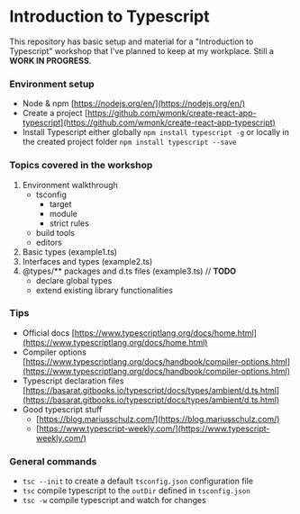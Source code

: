 # Introduction to Typescript

This repository has basic setup and material for a "Introduction to Typescript" workshop that I've
planned to keep at my workplace. Still a **WORK IN PROGRESS**.

### Environment setup

- Node & npm [https://nodejs.org/en/](https://nodejs.org/en/)
- Create a project [https://github.com/wmonk/create-react-app-typescript](https://github.com/wmonk/create-react-app-typescript)
- Install Typescript either globally `npm install typescript -g` or locally in
  the created project folder `npm install typescript --save`

### Topics covered in the workshop

1. Environment walkthrough
   - tsconfig
     - target
     - module
     - strict rules
   - build tools
   - editors
2. Basic types (example1.ts)
3. Interfaces and types (example2.ts)
4. @types/\*\* packages and d.ts files (example3.ts) // **TODO**
   - declare global types
   - extend existing library functionalities

### Tips

- Official docs [https://www.typescriptlang.org/docs/home.html](https://www.typescriptlang.org/docs/home.html)
- Compiler options [https://www.typescriptlang.org/docs/handbook/compiler-options.html](https://www.typescriptlang.org/docs/handbook/compiler-options.html)
- Typescript declaration files [https://basarat.gitbooks.io/typescript/docs/types/ambient/d.ts.html](https://basarat.gitbooks.io/typescript/docs/types/ambient/d.ts.html)
- Good typescript stuff
  - [https://blog.mariusschulz.com/](https://blog.mariusschulz.com/)
  - [https://www.typescript-weekly.com/](https://www.typescript-weekly.com/)

### General commands

- `tsc --init` to create a default `tsconfig.json` configuration file
- `tsc` compile typescript to the `outDir` defined in `tsconfig.json`
- `tsc -w` compile typescript and watch for changes
